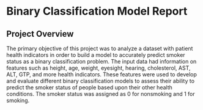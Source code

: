 # Binary Classification Model Report

## Project Overview
The primary objective of this project was to analyze a dataset with patient health indicators in order to build a model to accurately predict smoker status as a binary classification problem. The input data had information on features such as height, age, weight, eyesight, hearing, cholesterol, AST, ALT, GTP, and more health indicators. These features were used to develop and evaluate different binary classification models to assess their ability to predict the smoker status of people based upon their other health conditions. The smoker status was assigned as 0 for nonsmoking and 1 for smoking. 
